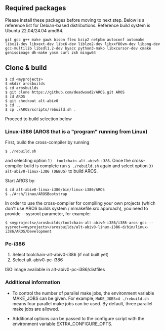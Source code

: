 ## Required packages

Please install these packages before moving to next step. Below is a reference list for Debian-based distributions. Reference build system is Ubuntu 22.04/24.04 amd64.

    git gcc g++ make gawk bison flex bzip2 netpbm autoconf automake libx11-dev libxext-dev libc6-dev liblzo2-dev libxxf86vm-dev libpng-dev gcc-multilib libsdl1.2-dev byacc python3-mako libxcursor-dev cmake genisoimage dh-make yasm curl zsh mingw64

## Clone & build

    $ cd <myprojects>
    $ mkdir arosbuilds
    $ cd arosbuilds
    $ git clone https://github.com/deadwood2/AROS.git AROS
    $ cd AROS
    $ git checkout alt-abiv0
    $ cd ..
    $ cp ./AROS/scripts/rebuild.sh .

Proceed to build selection below

### Linux-i386 (AROS that is a "program" running from Linux)

First, build the cross-compiler by running

    $ ./rebuild.sh

and selecting option ```1)  toolchain-alt-abiv0-i386```. Once the cross-compiler build is complete run ```$ ./rebuild.sh``` again and select option ```3)  alt-abiv0-linux-i386 (DEBUG)``` to build AROS.

Start AROS by:

    $ cd alt-abiv0-linux-i386/bin/linux-i386/AROS
    $ ./Arch/linux/AROSBootstrap

In order to use the cross-compiler for compiling your own projects (which don't use AROS builds system / mmakefile.src approach), you need to provide --sysroot parameter, for example:

    $ <myprojects>/arosbuilds/toolchain-alt-abiv0-i386/i386-aros-gcc --sysroot=<myprojects>/arosbuilds/alt-abiv0-linux-i386-d/bin/linux-i386/AROS/Development

### Pc-i386

1. Select toolchain-alt-abiv0-i386 (if not built yet)
2. Select alt-abiv0-pc-i386

ISO image available in
    alt-abiv0-pc-i386/distfiles

### Additional information

* To control the number of parallel make jobs, the environment variable MAKE_JOBS can be given.
For example, ```MAKE_JOBS=4 ./rebuild.sh``` means four parallel make jobs can be used.
By default, three parallel make jobs are allowed.

* Additional options can be passed to the configure script with the environment variable EXTRA_CONFIGURE_OPTS.
